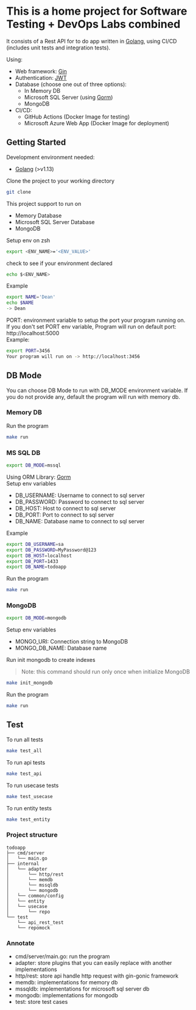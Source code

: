 # This is a home project for Software Testing + DevOps Labs combined

It consists of a Rest API for to do app written in [Golang](https://golang.org/), using CI/CD (includes unit tests and integration tests).

Using:

- Web framework: [Gin](https://github.com/gin-gonic/gin)
- Authentication: [JWT](https://jwt.io/)
- Database (choose one out of three options):
  - In Memory DB
  - Microsoft SQL Server (using [Gorm](https://gorm.io/docs/))
  - MongoDB
- CI/CD:
  - GitHub Actions (Docker Image for testing)
  - Microsoft Azure Web App (Docker Image for deployment)



## Getting Started

Development environment needed:

- [Golang](https://golang.org/dl/) (>v1.13)

Clone the project to your working directory

```zsh
git clone 
```

This project support to run on

- Memory Database
- Microsoft SQL Server Database
- MongoDB

Setup env on zsh

```zsh
export <ENV_NAME>='<ENV_VALUE>'
```

check to see if your environment declared

```zsh
echo $<ENV_NAME>
```

Example

```zsh
export NAME='Dean'
echo $NAME
-> Dean
```

PORT: environment variable to setup the port your program running on.<br>
If you don't set PORT env variable, Program will run on default port: http://localhost:5000<br>
Example:

```zsh
export PORT=3456
Your program will run on -> http://localhost:3456
```

## DB Mode

You can choose DB Mode to run with DB_MODE environment variable. If you do not provide any, default the program will run with memory db.

### Memory DB

Run the program

```zsh
make run
```

### MS SQL DB

```zsh
export DB_MODE=mssql
```

Using ORM Library: [Gorm](https://gorm.io/index.html)<br>
Setup env variables

- DB_USERNAME: Username to connect to sql server
- DB_PASSWORD: Password to connect to sql server
- DB_HOST: Host to connect to sql server
- DB_PORT: Port to connect to sql server
- DB_NAME: Database name to connect to sql server<br>

Example

```zsh
export DB_USERNAME=sa
export DB_PASSWORD=MyPassword@123
export DB_HOST=localhost
export DB_PORT=1433
export DB_NAME=todoapp
```

Run the program

```zsh
make run
```

### MongoDB

```zsh
export DB_MODE=mongodb
```

Setup env variables

- MONGO_URI: Connection string to MongoDB
- MONGO_DB_NAME: Database name

Run init mongodb to create indexes

> Note: this command should run only once when initialize MongoDB

```zsh
make init_mongodb
```

Run the program

```zsh
make run
```

## Test

To run all tests

```zsh
make test_all
```

To run api tests

```zsh
make test_api
```

To run usecase tests

```zsh
make test_usecase
```

To run entity tests

```zsh
make test_entity
```



### Project structure

```
todoapp
├── cmd/server
│   └── main.go
├── internal
│   └── adapter
│       └── http/rest
│       └── memdb
│       └── mssqldb
│       └── mongodb
│   └── common/config
│   └── entity
│   └── usecase
│       └── repo
└── test
    └── api_rest_test
    └── repomock
```

### Annotate

- cmd/server/main.go: run the program
- adapter: store plugins that you can easily replace with another implementations
- http/rest: store api handle http request with gin-gonic framework
- memdb: implementations for memory db
- mssqldb: implementations for microsoft sql server db
- mongodb: implementations for mongodb
- test: store test cases

